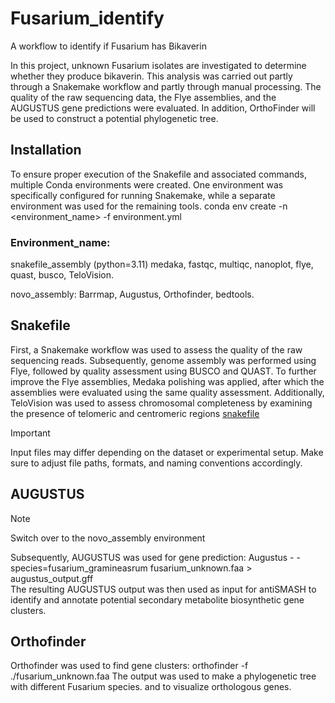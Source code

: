 # Fusarium_identify
A workflow to identify if Fusarium has Bikaverin

In this project, unknown Fusarium isolates are investigated to determine whether they produce bikaverin. This analysis was carried out partly through a Snakemake workflow and partly through manual processing. 
The quality of the raw sequencing data, the Flye assemblies, and the AUGUSTUS gene predictions were evaluated. In addition, OrthoFinder will be used to construct a potential phylogenetic tree.

## Installation
To ensure proper execution of the Snakefile and associated commands, multiple Conda environments were created. One environment was specifically configured for running Snakemake, while a separate environment was used for the remaining tools.
conda env create -n <environment_name> -f environment.yml

### Environment_name:
snakefile_assembly (python=3.11)
medaka, fastqc, multiqc, nanoplot, flye, quast, busco, TeloVision.

novo_assembly: 
Barrmap, Augustus, Orthofinder, bedtools. 


## Snakefile
First, a Snakemake workflow was used to assess the quality of the raw sequencing reads. Subsequently, genome assembly was performed using Flye, followed by quality assessment using BUSCO and QUAST. To further improve the Flye assemblies, Medaka polishing was applied, after which the assemblies were evaluated using the same quality assessment. Additionally, TeloVision was used to assess chromosomal completeness by examining the presence of telomeric and centromeric regions
[snakefile](./Snakefile)
> [!IMPORTANT]
> Input files may differ depending on the dataset or experimental setup. Make sure to adjust file paths, formats, and naming conventions accordingly.

## AUGUSTUS
> [!NOTE]
> Switch over to the novo_assembly environment

Subsequently, AUGUSTUS was used for gene prediction:
Augustus - - species=fusarium_gramineasrum fusarium_unknown.faa > augustus_output.gff  
The resulting AUGUSTUS output was then used as input for antiSMASH to identify and annotate potential secondary metabolite biosynthetic gene clusters.

## Orthofinder
Orthofinder was used to find gene clusters: 
orthofinder -f ./fusarium_unknown.faa
The output was used to make a phylogenetic tree with different Fusarium species. and to visualize orthologous genes. 
